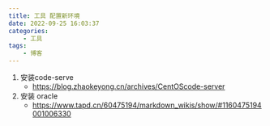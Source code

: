 ```yaml
---
title: 工具 配置新环境
date: 2022-09-25 16:03:37
categories:
    - 工具
tags:
    - 博客
---
```


1. 安装code-serve
    - https://blog.zhaokeyong.cn/archives/CentOScode-server
2. 安装 oracle
    - https://www.tapd.cn/60475194/markdown_wikis/show/#1160475194001006330